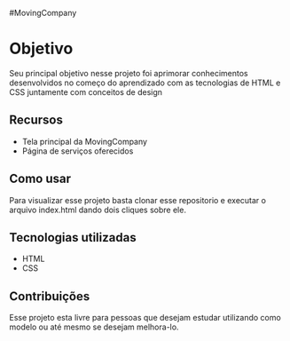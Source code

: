 #MovingCompany

# Objetivo

Seu principal objetivo nesse projeto foi aprimorar conhecimentos desenvolvidos no começo do aprendizado com as tecnologias de HTML e CSS juntamente com conceitos de design

## Recursos

- Tela principal da MovingCompany
- Página de serviços oferecidos

## Como usar

Para visualizar esse projeto basta clonar esse repositorio e executar o arquivo index.html dando dois cliques sobre ele.

## Tecnologias utilizadas

- HTML
- CSS

## Contribuições

Esse projeto esta livre para pessoas que desejam estudar utilizando como modelo ou até mesmo se desejam melhora-lo.
